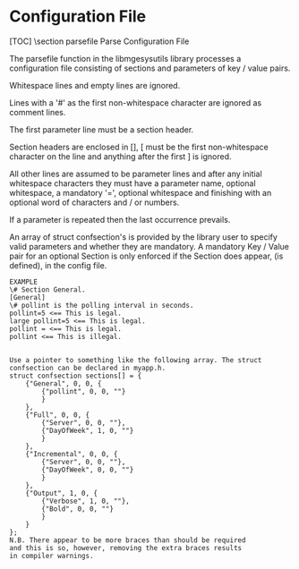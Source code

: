 Configuration File
==================
[TOC]
\section parsefile Parse Configuration File

The parsefile function in the libmgesysutils library processes a configuration
file consisting of sections and parameters of key / value pairs.

Whitespace lines and empty lines are ignored.

Lines with a '#' as the first non-whitespace character are ignored as comment
lines.

The first parameter line must be a section header.

Section headers are enclosed in [], [ must be the first non-whitespace character
on the line and anything after the first ] is ignored.

All other lines are assumed to be parameter lines and after any initial
whitespace characters they must have a parameter name, optional whitespace, a
mandatory '=', optional whitespace and finishing with an optional word of
characters and / or numbers.

If a parameter is repeated then the last occurrence prevails.

An array of struct confsection's is provided by the library user to specify
valid parameters and whether they are mandatory. A mandatory Key / Value pair
for an optional Section is only enforced if the Section does appear, (is
defined), in the config file.

    EXAMPLE
	\# Section General.
	[General]
	\# pollint is the polling interval in seconds.
	pollint=5 <== This is legal.
	large pollint=5 <== This is legal.
	pollint = <== This is legal.
	pollint	<== This is illegal.


	Use a pointer to something like the following array. The struct
	confsection can be declared in myapp.h.
	struct confsection sections[] = {
		{"General", 0, 0, {
			{"pollint", 0, 0, ""}
			}
		},
		{"Full", 0, 0, {
			{"Server", 0, 0, ""},
			{"DayOfWeek", 1, 0, ""}
			}
		},
		{"Incremental", 0, 0, {
			{"Server", 0, 0, ""},
			{"DayOfWeek", 0, 0, ""}
			}
		},
		{"Output", 1, 0, {
			{"Verbose", 1, 0, ""},
			{"Bold", 0, 0, ""}
			}
		}
	};
	N.B. There appear to be more braces than should be required
	and this is so, however, removing the extra braces results
	in compiler warnings.
